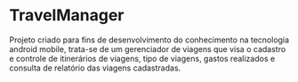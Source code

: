 # TravelManager
Projeto criado para fins de desenvolvimento do conhecimento na tecnologia android mobile, trata-se de um gerenciador de viagens que visa o cadastro e controle de itinerários de viagens, tipo de viagens, gastos realizados e consulta de relatório das viagens cadastradas.
